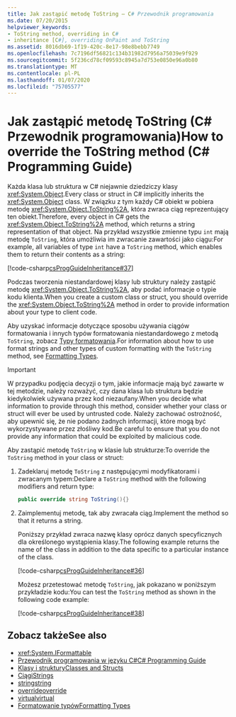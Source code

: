 ```yaml
---
title: Jak zastąpić metodę ToString — C# Przewodnik programowania
ms.date: 07/20/2015
helpviewer_keywords:
- ToString method, overriding in C#
- inheritance [C#], overriding OnPaint and ToString
ms.assetid: 8016db69-1f19-420c-8e17-98e8bebb7749
ms.openlocfilehash: 7c7196df56821c134b31982d7956a75039e9f929
ms.sourcegitcommit: 5f236cd78cf09593c8945a7d753e0850e96a0b80
ms.translationtype: MT
ms.contentlocale: pl-PL
ms.lasthandoff: 01/07/2020
ms.locfileid: "75705577"
---
```

# <a name="how-to-override-the-tostring-method-c-programming-guide"></a><span data-ttu-id="0a330-102">Jak zastąpić metodę ToString (C# Przewodnik programowania)</span><span class="sxs-lookup"><span data-stu-id="0a330-102">How to override the ToString method (C# Programming Guide)</span></span>

<span data-ttu-id="0a330-103">Każda klasa lub struktura w C# niejawnie dziedziczy klasy <xref:System.Object>.</span><span class="sxs-lookup"><span data-stu-id="0a330-103">Every class or struct in C# implicitly inherits the <xref:System.Object> class.</span></span> <span data-ttu-id="0a330-104">W związku z tym każdy C# obiekt w pobiera metodę <xref:System.Object.ToString%2A>, która zwraca ciąg reprezentujący ten obiekt.</span><span class="sxs-lookup"><span data-stu-id="0a330-104">Therefore, every object in C# gets the <xref:System.Object.ToString%2A> method, which returns a string representation of that object.</span></span> <span data-ttu-id="0a330-105">Na przykład wszystkie zmienne typu `int` mają metodę `ToString`, która umożliwia im zwracanie zawartości jako ciągu:</span><span class="sxs-lookup"><span data-stu-id="0a330-105">For example, all variables of type `int` have a `ToString` method, which enables them to return their contents as a string:</span></span>  
  
 [!code-csharp[csProgGuideInheritance#37](~/samples/snippets/csharp/VS_Snippets_VBCSharp/csProgGuideInheritance/CS/Inheritance.cs#37)]  
  
 <span data-ttu-id="0a330-106">Podczas tworzenia niestandardowej klasy lub struktury należy zastąpić metodę <xref:System.Object.ToString%2A>, aby podać informacje o typie kodu klienta.</span><span class="sxs-lookup"><span data-stu-id="0a330-106">When you create a custom class or struct, you should override the <xref:System.Object.ToString%2A> method in order to provide information about your type to client code.</span></span>  
  
 <span data-ttu-id="0a330-107">Aby uzyskać informacje dotyczące sposobu używania ciągów formatowania i innych typów formatowania niestandardowego z metodą `ToString`, zobacz [Typy formatowania](../../../standard/base-types/formatting-types.md).</span><span class="sxs-lookup"><span data-stu-id="0a330-107">For information about how to use format strings and other types of custom formatting with the `ToString` method, see [Formatting Types](../../../standard/base-types/formatting-types.md).</span></span>  
  
> [!IMPORTANT]
> <span data-ttu-id="0a330-108">W przypadku podjęcia decyzji o tym, jakie informacje mają być zawarte w tej metodzie, należy rozważyć, czy dana klasa lub struktura będzie kiedykolwiek używana przez kod niezaufany.</span><span class="sxs-lookup"><span data-stu-id="0a330-108">When you decide what information to provide through this method, consider whether your class or struct will ever be used by untrusted code.</span></span> <span data-ttu-id="0a330-109">Należy zachować ostrożność, aby upewnić się, że nie podano żadnych informacji, które mogą być wykorzystywane przez złośliwy kod.</span><span class="sxs-lookup"><span data-stu-id="0a330-109">Be careful to ensure that you do not provide any information that could be exploited by malicious code.</span></span>  
  
<span data-ttu-id="0a330-110">Aby zastąpić metodę `ToString` w klasie lub strukturze:</span><span class="sxs-lookup"><span data-stu-id="0a330-110">To override the `ToString` method in your class or struct:</span></span>
  
1. <span data-ttu-id="0a330-111">Zadeklaruj metodę `ToString` z następującymi modyfikatorami i zwracanym typem:</span><span class="sxs-lookup"><span data-stu-id="0a330-111">Declare a `ToString` method with the following modifiers and return type:</span></span>  
  
    ```csharp  
    public override string ToString(){}  
    ```  
  
2. <span data-ttu-id="0a330-112">Zaimplementuj metodę, tak aby zwracała ciąg.</span><span class="sxs-lookup"><span data-stu-id="0a330-112">Implement the method so that it returns a string.</span></span>  
  
     <span data-ttu-id="0a330-113">Poniższy przykład zwraca nazwę klasy oprócz danych specyficznych dla określonego wystąpienia klasy.</span><span class="sxs-lookup"><span data-stu-id="0a330-113">The following example returns the name of the class in addition to the data specific to a particular instance of the class.</span></span>  
  
     [!code-csharp[csProgGuideInheritance#36](~/samples/snippets/csharp/VS_Snippets_VBCSharp/csProgGuideInheritance/CS/Inheritance.cs#36)]  
  
     <span data-ttu-id="0a330-114">Możesz przetestować metodę `ToString`, jak pokazano w poniższym przykładzie kodu:</span><span class="sxs-lookup"><span data-stu-id="0a330-114">You can test the `ToString` method as shown in the following code example:</span></span>  
  
     [!code-csharp[csProgGuideInheritance#38](~/samples/snippets/csharp/VS_Snippets_VBCSharp/csProgGuideInheritance/CS/Inheritance.cs#38)]  
  
## <a name="see-also"></a><span data-ttu-id="0a330-115">Zobacz także</span><span class="sxs-lookup"><span data-stu-id="0a330-115">See also</span></span>

- <xref:System.IFormattable>
- [<span data-ttu-id="0a330-116">Przewodnik programowania w języku C#</span><span class="sxs-lookup"><span data-stu-id="0a330-116">C# Programming Guide</span></span>](../index.md)
- [<span data-ttu-id="0a330-117">Klasy i struktury</span><span class="sxs-lookup"><span data-stu-id="0a330-117">Classes and Structs</span></span>](./index.md)
- [<span data-ttu-id="0a330-118">Ciągi</span><span class="sxs-lookup"><span data-stu-id="0a330-118">Strings</span></span>](../strings/index.md)
- [<span data-ttu-id="0a330-119">string</span><span class="sxs-lookup"><span data-stu-id="0a330-119">string</span></span>](../../language-reference/builtin-types/reference-types.md)
- [<span data-ttu-id="0a330-120">override</span><span class="sxs-lookup"><span data-stu-id="0a330-120">override</span></span>](../../language-reference/keywords/override.md)
- [<span data-ttu-id="0a330-121">virtual</span><span class="sxs-lookup"><span data-stu-id="0a330-121">virtual</span></span>](../../language-reference/keywords/virtual.md)
- [<span data-ttu-id="0a330-122">Formatowanie typów</span><span class="sxs-lookup"><span data-stu-id="0a330-122">Formatting Types</span></span>](../../../standard/base-types/formatting-types.md)
